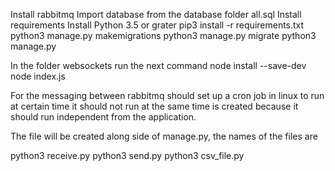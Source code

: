 Install rabbitmq 
Import database from the database folder all.sql
Install requirements
Install Python 3.5 or grater
pip3 install -r requirements.txt
python3 manage.py makemigrations
python3 manage.py migrate
python3 manage.py

In the folder websockets run the next command
node install --save-dev
node index.js

For the messaging between rabbitmq should set up a cron job in linux to run at certain time it should not run at the same time is created because it should run independent from the application.


The file will be created along side of manage.py, the names of the files are

python3 receive.py
python3 send.py
python3 csv_file.py



